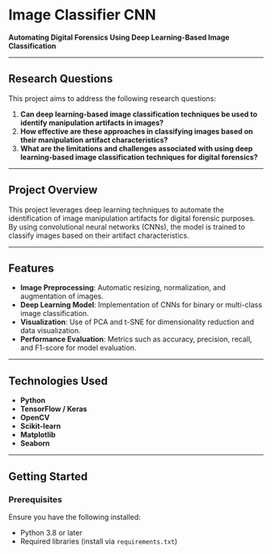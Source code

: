 # Image Classifier CNN  
**Automating Digital Forensics Using Deep Learning-Based Image Classification**

---

## Research Questions  
This project aims to address the following research questions:

1. **Can deep learning-based image classification techniques be used to identify manipulation artifacts in images?**  
2. **How effective are these approaches in classifying images based on their manipulation artifact characteristics?**  
3. **What are the limitations and challenges associated with using deep learning-based image classification techniques for digital forensics?**  

---

## Project Overview  
This project leverages deep learning techniques to automate the identification of image manipulation artifacts for digital forensic purposes. By using convolutional neural networks (CNNs), the model is trained to classify images based on their artifact characteristics.

---

## Features  
- **Image Preprocessing**: Automatic resizing, normalization, and augmentation of images.  
- **Deep Learning Model**: Implementation of CNNs for binary or multi-class image classification.  
- **Visualization**: Use of PCA and t-SNE for dimensionality reduction and data visualization.  
- **Performance Evaluation**: Metrics such as accuracy, precision, recall, and F1-score for model evaluation.  

---

## Technologies Used  
- **Python**  
- **TensorFlow / Keras**  
- **OpenCV**  
- **Scikit-learn**  
- **Matplotlib**  
- **Seaborn**  

---

## Getting Started  

### Prerequisites  
Ensure you have the following installed:  
- Python 3.8 or later  
- Required libraries (install via `requirements.txt`)
